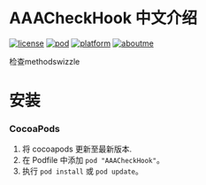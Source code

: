 AAACheckHook 中文介绍
==============

[![license](https://img.shields.io/github/license/mashape/apistatus.svg)](https://github.com/zhangsuya/AAACheckHook) [![pod](https://img.shields.io/badge/pod-0.0.7-yellow.svg)](https://github.com/zhangsuya/AAACheckHook) [![platform](https://img.shields.io/badge/platform-iOS-ff69b4.svg)](https://github.com/zhangsuya/AAACheckHook) [![aboutme](https://img.shields.io/badge/about%20me-zhangsuya-blue.svg)](http://www.jianshu.com/u/f2503bba4cfa)


检查methodswizzle


安装
==============

### CocoaPods

1. 将 cocoapods 更新至最新版本.
2. 在 Podfile 中添加 `pod "AAACheckHook"`。
3. 执行 `pod install` 或 `pod update`。


